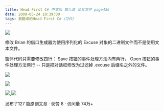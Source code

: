 ```yaml
---
title: Head First C# 中文版 第九章 读写文件 page436
date: 2009-05-24 10:39:00
tags: 我翻译的Head First C#（习作）
---
```

![](http://student.csdn.net/attachment/200905/24/39098_1243132765NUsZ.jpg)

修改  Brian  的借口生成器为使用序列化的  Excuse  对象的二进制文件而不是使用文本文件。

  

窗体代码只需要修改四行：  Save  按钮的事件处理方法内有两行，  Open  按钮的事件处理方法两行  \--  只是把对话框修改为过滤掉
.excuse  后缀名之外的文件。

  

![](http://student.csdn.net/attachment/200905/24/39098_1243132766Z04s.jpg)

![](http://student.csdn.net/attachment/200905/24/39098_1243132767tnC9.jpg)



[ ![](https://profile.csdnimg.cn/5/2/5/3_cuipengfei1)
![](https://g.csdnimg.cn/static/user-reg-year/1x/11.png)
](https://blog.csdn.net/cuipengfei1)



发布了127 篇原创文章  ·  获赞 8  ·  访问量 74万+

